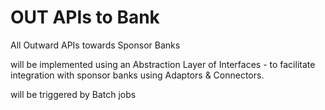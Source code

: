 # OUT APIs to Bank

All Outward APIs towards Sponsor Banks&#x20;

will be implemented using an Abstraction Layer of Interfaces - to facilitate integration with sponsor banks using Adaptors & Connectors.

will be triggered by Batch jobs
